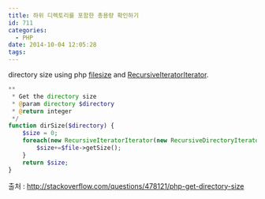 ```yaml
---
title: 하위 디렉토리를 포함한 총용량 확인하기
id: 711
categories:
  - PHP
date: 2014-10-04 12:05:28
tags:
---
```


directory size using php [filesize](http://php.net/manual/en/function.filesize.php) and [RecursiveIteratorIterator](http://php.net/manual/en/class.recursiveiteratoriterator.php).

```php
**
 * Get the directory size
 * @param directory $directory
 * @return integer
 */
function dirSize($directory) {
    $size = 0;
    foreach(new RecursiveIteratorIterator(new RecursiveDirectoryIterator($directory)) as $file){
        $size+=$file->getSize();
    }
    return $size;
}
```
출처 : http://stackoverflow.com/questions/478121/php-get-directory-size